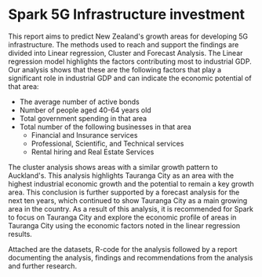 # Spark 5G Infrastructure investment

This report aims to predict New Zealand's growth areas for developing 5G infrastructure. The methods used to reach and support the findings are divided into Linear regression, Cluster and Forecast Analysis.
The Linear regression model highlights the factors contributing most to industrial GDP. Our analysis shows that these are the following factors that play a significant role in industrial GDP and can indicate the economic potential of that area:

  * The average number of active bonds
  *	Number of people aged 40-64 years old
  *	Total government spending in that area
  *	Total number of the following businesses in that area
      *	Financial and Insurance services
      *	Professional, Scientific, and Technical services
      *	Rental hiring and Real Estate Services

The cluster analysis shows areas with a similar growth pattern to Auckland's. This analysis highlights Tauranga City as an area with the highest industrial economic growth and the potential to remain a key growth area. This conclusion is further supported by a forecast analysis for the next ten years, which continued to show Tauranga City as a main growing area in the country. 
As a result of this analysis, it is recommended for Spark to focus on Tauranga City and explore the economic profile of areas in Tauranga City using the economic factors noted in the linear regression results.  

Attached are the datasets, R-code for the analysis followed by a report documenting the analysis, findings and recommendations from the analysis and further research.
